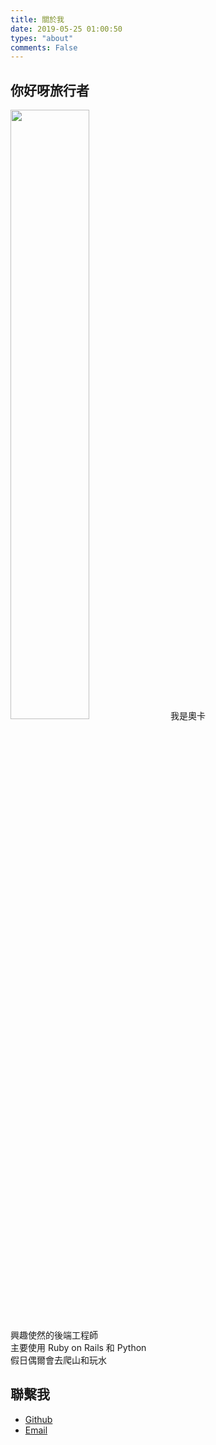 ```yaml
---
title: 關於我
date: 2019-05-25 01:00:50
types: "about"
comments: False
---
```

## 你好呀旅行者
<img src="https://res.cloudinary.com/oscarada87/image/upload/v1634379839/blog/about/avatar_qi9nsr.jpg" width="50%" height="50%">
我是奧卡<br>
興趣使然的後端工程師 <br>
主要使用 Ruby on Rails 和 Python <br>
假日偶爾會去爬山和玩水 <br>

## 聯繫我
- [Github](https://github.com/oscarada87)
- [Email](mailto:oscarada87@gmail.com)